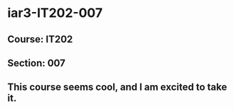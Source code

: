 # iar3-IT202-007
## Course: IT202
## Section: 007
## This course seems cool, and I am excited to take it.